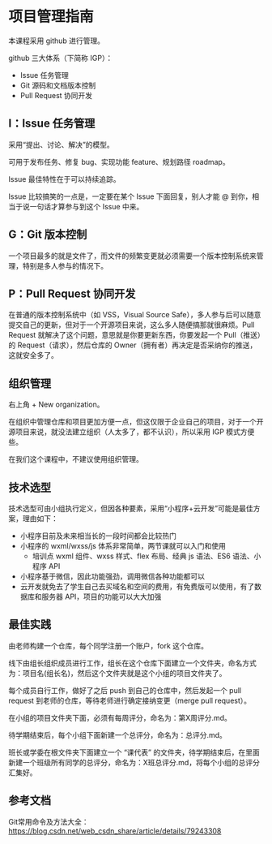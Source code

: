 # 项目管理指南

本课程采用 github 进行管理。

github 三大体系（下简称 IGP）：

- Issue 任务管理
- Git 源码和文档版本控制
- Pull Request 协同开发

## I：Issue 任务管理

采用“提出、讨论、解决”的模型。

可用于发布任务、修复 bug、实现功能 feature、规划路径 roadmap。

Issue 最佳特性在于可以持续追踪。

Issue 比较搞笑的一点是，一定要在某个 Issue 下面回复，别人才能 @ 到你，相当于说一句话才算参与到这个 Issue 中来。

## G：Git 版本控制

一个项目最多的就是文件了，而文件的频繁变更就必须需要一个版本控制系统来管理，特别是多人参与的情况下。

## P：Pull Request 协同开发

在普通的版本控制系统中（如 VSS，Visual Source Safe），多人参与后可以随意提交自己的更新，但对于一个开源项目来说，这么多人随便搞那就很麻烦。Pull Request 就解决了这个问题，意思就是你要更新东西，你要发起一个 Pull（推送）的 Request（请求），然后仓库的 Owner（拥有者）再决定是否采纳你的推送，这就安全多了。

## 组织管理

右上角 + New organization。

在组织中管理仓库和项目更加方便一点，但这仅限于企业自己的项目，对于一个开源项目来说，就没法建立组织（人太多了，都不认识），所以采用 IGP 模式方便些。

在我们这个课程中，不建议使用组织管理。

## 技术选型

技术选型可由小组执行定义，但因各种要素，采用“小程序+云开发”可能是最佳方案，理由如下：

- 小程序目前及未来相当长的一段时间都会比较热门
- 小程序的 wxml/wxss/js 体系非常简单，两节课就可以入门和使用
  - 培训点 wxml 组件、wxss 样式、flex 布局、经典 js 语法、ES6 语法、小程序 API
- 小程序基于微信，因此功能强劲，调用微信各种功能都可以
- 云开发就免去了学生自己去买域名和空间的费用，有免费版可以使用，有了数据库和服务器 API，项目的功能可以大大加强

## 最佳实践

由老师构建一个仓库，每个同学注册一个账户，fork 这个仓库。

线下由组长组织成员进行工作，组长在这个仓库下面建立一个文件夹，命名方式为：项目名(组长名)，然后这个文件夹就是这个小组的项目文件夹了。

每个成员自行工作，做好了之后 push 到自己的仓库中，然后发起一个 pull request 到老师的仓库，等待老师进行确定接纳变更（merge pull request）。

在小组的项目文件夹下面，必须有每周评分，命名为：第X周评分.md。

待学期结束后，每个小组下面新建一个总评分，命名为：总评分.md。

班长或学委在根文件夹下面建立一个 “课代表” 的文件夹，待学期结束后，在里面新建一个班级所有同学的总评分，命名为：X班总评分.md，将每个小组的总评分汇集好。

## 参考文档

Git常用命令及方法大全：https://blog.csdn.net/web_csdn_share/article/details/79243308



